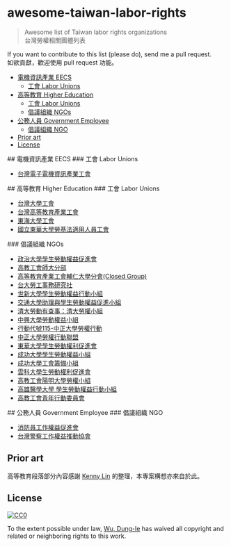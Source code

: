 # awesome-taiwan-labor-rights
> Awesome list of Taiwan labor rights organizations  
> 台灣勞權相關團體列表

If you want to contribute to this list (please do), send me a pull request.  
如欲貢獻，歡迎使用 pull request 功能。

- [電機資訊產業 EECS](#eecs)
	- [工會 Labor Unions](#eecs-lu)
- [高等教育 Higher Education](#edu)
	- [工會 Labor Unions](#edu-lu)
	- [倡議組織 NGOs](#edu-ngo)
- [公務人員 Government Employee](#ge)
	- [倡議組織 NGO](#ge-ngo)
- [Prior art](#prior-art)
- [License](#license)

<a name="eecs" />
## 電機資訊產業 EECS

<a name="eecs-lu" />
### 工會 Labor Unions

- [台灣電子電機資訊產業工會](http://www.tueeit.org.tw/)

<a name="edu" />
## 高等教育 Higher Education

<a name="edu-lu" />
### 工會 Labor Unions

- [台灣大學工會](https://www.facebook.com/ntu.laborunion/)
- [台灣高等教育產業工會](https://www.facebook.com/20120218theunion/)
- [東海大學工會](https://www.facebook.com/THULaborUnion/) 
- [國立東華大學勞基法適用人員工會](https://www.facebook.com/NDHULaborUnion/)

<a name="edu-ngo" />
### 倡議組織 NGOs

- [政治大學學生勞動權益促進會](https://www.facebook.com/nccuslra/)
- [高教工會師大分部](https://www.facebook.com/thentnu/)
- [高等教育產業工會輔仁大學分會(Closed Group)](https://www.facebook.com/groups/464882496973324/)
- [台大勞工事務研究社](https://www.facebook.com/groups/169615029829718/)
- [世新大學學生勞動權益行動小組](https://www.facebook.com/laborrights.shu/)
- [交通大學助理與學生勞動權益促進小組](https://www.facebook.com/laborrights.nctu/)
- [清大勞動有查事：清大勞權小組](https://www.facebook.com/%E6%B8%85%E5%A4%A7%E5%8B%9E%E5%8B%95%E6%9C%89%E6%9F%A5%E4%BA%8B%E6%B8%85%E5%A4%A7%E5%8B%9E%E6%AC%8A%E5%B0%8F%E7%B5%84-904013643008383/)
- [中興大學勞動權益小組](https://www.facebook.com/NCHULabourOrganization/)
- [行動代號115-中正大學勞權行動](https://www.facebook.com/CCULaborRights/)
- [中正大學勞權行動聯盟](https://www.facebook.com/CCULRAA/)
- [東華大學學生勞動權利促進會](https://www.facebook.com/ndhulabourmovement/)
- [成功大學學生勞動權益小組](https://www.facebook.com/NckuLabourRights/)
- [成功大學工會籌備小組](https://www.facebook.com/NCKUlaborunion/)
- [雲科大學生勞動權利促進會]()
- [高教工會陽明大學勞權小組](https://www.facebook.com/laborrights.ymu/)
- [高雄醫學大學 學生勞動權益行動小組](https://www.facebook.com/%E9%AB%98%E9%9B%84%E9%86%AB%E5%AD%B8%E5%A4%A7%E5%AD%B8-%E5%AD%B8%E7%94%9F%E5%8B%9E%E5%8B%95%E6%AC%8A%E7%9B%8A%E8%A1%8C%E5%8B%95%E5%B0%8F%E7%B5%84-414309345379202/)
- [高教工會青年行動委員會](https://www.facebook.com/youth.theunion/)

<a name="ge" />
## 公務人員 Government Employee

<a name="ge-ngo" />
### 倡議組織 NGO

- [消防員工作權益促進會](https://www.facebook.com/savefirefighters)
- [台灣警察工作權益推動協會](https://www.facebook.com/policeright.tw/)

## Prior art

高等教育段落部分內容感謝 [Kenny Lin](https://www.facebook.com/notes/kenny-lin/台灣各大專校院工會學生勞權組織列表/10154615663318362) 的整理，本專案構想亦來自於此。

## License

[![CC0](https://licensebuttons.net/p/zero/1.0/88x31.png)](https://creativecommons.org/publicdomain/zero/1.0/)

To the extent possible under law, [Wu, Dung-Ie](https://github.com/tw0517tw) has waived all copyright and related or neighboring rights to this work.
